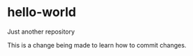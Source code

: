 # hello-world
Just another repository

This is a change being made to learn how to commit changes. 
